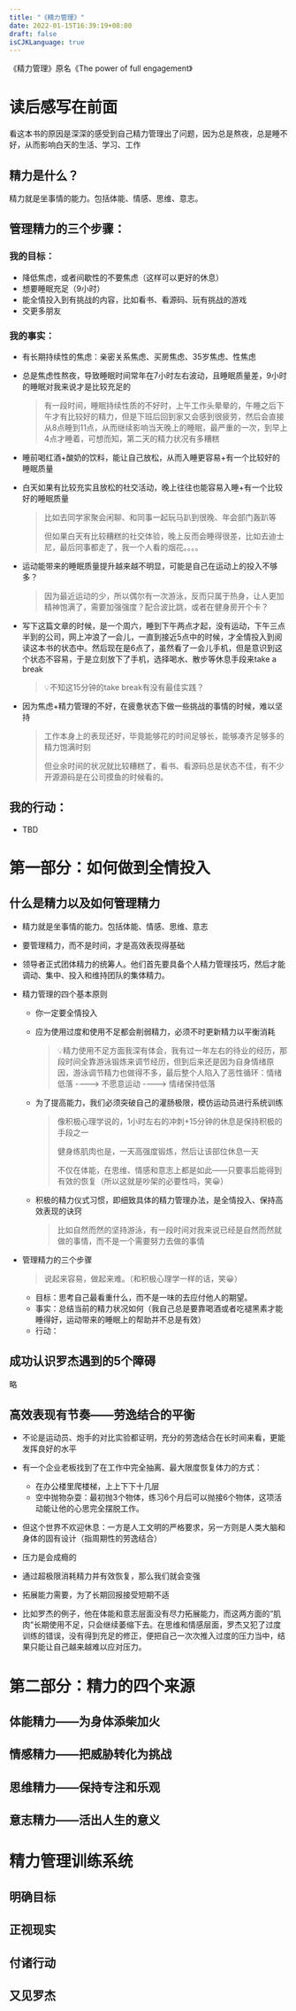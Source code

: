 ```yaml
---
title: "《精力管理》"
date: 2022-01-15T16:39:19+08:00
draft: false
isCJKLanguage: true
---
```


《精力管理》原名《The power of full engagement》

# 读后感写在前面

看这本书的原因是深深的感受到自己精力管理出了问题，因为总是熬夜，总是睡不好，从而影响白天的生活、学习、工作

## 精力是什么？

精力就是坐事情的能力。包括体能、情感、思维、意志。

## 管理精力的三个步骤：

### 我的目标：

- 降低焦虑，或者间歇性的不要焦虑（这样可以更好的休息）
- 想要睡眠充足（9小时）
- 能全情投入到有挑战的内容，比如看书、看源码、玩有挑战的游戏
- 交更多朋友

### 我的事实：

- 有长期持续性的焦虑：亲密关系焦虑、买房焦虑、35岁焦虑、性焦虑

- 总是焦虑性熬夜，导致睡眠时间常年在7小时左右波动，且睡眠质量差，9小时的睡眠对我来说才是比较充足的

  > 有一段时间，睡眠持续性质的不好时，上午工作头晕晕的，午睡之后下午才有比较好的精力，但是下班后回到家又会感到很疲劳，然后会直接从8点睡到11点，从而继续影响当天晚上的睡眠，最严重的一次，到早上4点才睡着，可想而知，第二天的精力状况有多糟糕

- 睡前喝红酒+酸奶的饮料，能让自己放松，从而入睡更容易+有一个比较好的睡眠质量

- 白天如果有比较充实且放松的社交活动，晚上往往也能容易入睡+有一个比较好的睡眠质量

  > 比如去同学家聚会闲聊、和同事一起玩马趴到很晚、年会部门轰趴等
  >
  > 但如果白天有比较糟糕的社交体验，晚上反而会睡得很差，比如去迪士尼，最后同事都走了，我一个人看的烟花。。。。

- 运动能带来的睡眠质量提升越来越不明显，可能是自己在运动上的投入不够多？

  > 因为最近运动的少，所以偶尔有一次游泳，反而只属于热身，让人更加精神饱满了，需要加强强度？配合波比跳，或者在健身房开个卡？

- 写下这篇文章的时候，是一个周六，睡到下午两点才起，没有运动，下午三点半到的公司，网上冲浪了一会儿，一直到接近5点中的时候，才全情投入到阅读这本书的状态中。然后现在是6点了，虽然看了一会儿手机，但是意识到这个状态不容易，于是立刻放下了手机，选择喝水、散步等休息手段来take a break

  > 💡不知这15分钟的take break有没有最佳实践？

- 因为焦虑+精力管理的不好，在疲惫状态下做一些挑战的事情的时候，难以坚持

  > 工作本身上的表现还好，毕竟能够花的时间足够长，能够凑齐足够多的精力饱满时刻
  >
  > 但业余时间的状况就比较糟糕了，看书、看源码总是状态不佳，有不少开源源码是在公司摸鱼的时候看的。

## 我的行动：

- TBD



# 第一部分：如何做到全情投入

## 什么是精力以及如何管理精力

- 精力就是坐事情的能力。包括体能、情感、思维、意志

- 要管理精力，而不是时间，才是高效表现得基础

- 领导者正式团体精力的统筹人。他们首先要具备个人精力管理技巧，然后才能调动、集中、投入和维持团队的集体精力。

- 精力管理的四个基本原则

  - 你一定要全情投入

  - 应为使用过度和使用不足都会削弱精力，必须不时更新精力以平衡消耗

    > 💡精力使用不足方面我深有体会，我有过一年左右的待业的经历，那段时间全靠游泳锻炼来调节经历，但到后来还是因为自身情绪原因，游泳调节精力也做得不多，最后整个人陷入了恶性循环：情绪低落 ----> 不愿意运动 ----> 情绪保持低落

  - 为了提高能力，我们必须突破自己的灌肠极限，模仿运动员进行系统训练

    > 像积极心理学说的，1小时左右的冲刺+15分钟的休息是保持积极的手段之一
    >
    > 健身练肌肉也是，一天高强度锻炼，然后让该部位休息一天
    >
    > 不仅在体能，在思维、情感和意志上都是如此——只要事后能得到有效的恢复（所以这就是吵架的必要性吗，笑😀）

  - 积极的精力仪式习惯，即细致具体的精力管理办法，是全情投入、保持高效表现的诀窍

    > 比如自然而然的坚持游泳，有一段时间对我来说已经是自然而然就做的事情，而不是一个需要努力去做的事情

- 管理精力的三个步骤

  > 说起来容易，做起来难。（和积极心理学一样的话，笑😀）

  - 目标：思考自己最看重什么，而不是一味的去应付他人的期望。
  - 事实：总结当前的精力状况如何（我自己总是要靠喝酒或者吃褪黑素才能睡得好，运动带来的睡眠上的帮助并不总是有效）
  - 行动：

## 成功认识罗杰遇到的5个障碍

略



## 高效表现有节奏——劳逸结合的平衡

- 不论是运动员、炮手的对比实验都证明，充分的劳逸结合在长时间来看，更能发挥良好的水平

- 有一个企业老板找到了在工作中完全抽离、最大限度恢复体力的方式：
  - 在办公楼里爬楼梯，上上下下十几层
  - 空中抛物杂耍：最初抛3个物体，练习6个月后可以抛接6个物体，这项活动能让他的心思完全摆脱工作。
- 但这个世界不欢迎休息：一方是人工文明的严格要求，另一方则是人类大脑和身体的固有设计（指周期性的劳逸结合）
- 压力是会成瘾的
- 通过超极限消耗精力并有效恢复，那么我们就会变强
- 拓展能力需要，为了长期回报接受短期不适
- 比如罗杰的例子，他在体能和意志层面没有尽力拓展能力，而这两方面的“肌肉”长期使用不足，只会继续萎缩下去。在思维和情感层面，罗杰又犯了过度训练的错误，没有得到充足的修正，便把自己一次次推入过度的压力当中，结果只能让自己越来越难以应对压力。



# 第二部分：精力的四个来源

## 体能精力——为身体添柴加火

## 情感精力——把威胁转化为挑战

## 思维精力——保持专注和乐观

## 意志精力——活出人生的意义

# 精力管理训练系统

## 明确目标

## 正视现实

## 付诸行动

## 又见罗杰